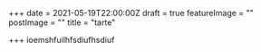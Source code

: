 +++
date = 2021-05-19T22:00:00Z
draft = true
featureImage = ""
postImage = ""
title = "tarte"

+++
ioemshfuilhfsdiufhsdiuf